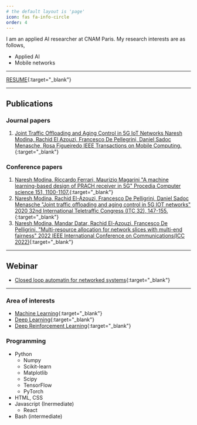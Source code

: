 ```yaml
---
# the default layout is 'page'
icon: fas fa-info-circle
order: 4
---
```


I am an applied AI researcher at CNAM Paris. My research interests are as follows,

- Applied AI
- Mobile networks

---
[RESUME](https://box.roc.cnam.fr/index.php/s/ZNEM22Rsf7EFynk){:target="_blank"}

---

## Publications

### Journal papers
1. [Joint Traffic Offloading and Aging Control in 5G IoT Networks Naresh Modina, Rachid El Azouzi, Francesco De Pellegrini, Daniel Sadoc Menasche, Rosa Figueiredo IEEE Transactions on Mobile Computing.](https://ieeexplore.ieee.org/abstract/document/9723643){:target="_blank"}
### Conference papers
1. [Naresh Modina, Riccardo Ferrari, Maurizio Magarini  "A machine learning-based design of PRACH receiver in 5G" Procedia Computer science 151, 1100-1107.](https://www.sciencedirect.com/science/article/pii/S1877050919306234){:target="_blank"}
2. [Naresh Modina, Rachid El-Azouzi, Francesco De Pelligrini, Daniel Sadoc Menasche  "Joint traffic offloading and aging control in 5G IOT networks" 2020 32nd International Teletraffic Congress (ITC 32), 147-155.](https://ieeexplore.ieee.org/document/9355538){:target="_blank"}
3. [Naresh Modina, Mandar Datar, Rachid El-Azouzi, Francesco De Pelligrini, "Multi-resource allocation for network slices with multi-end fairness" 2022 IEEE International Conference on Communications(ICC 2022)](https://ieeexplore.ieee.org/abstract/document/9838759){:target="_blank"}

---

## Webinar
- [Closed loop automatin for networked systems](https://aiatedge.eu/3rd-webinar-on-closed-loop-automation-for-networked-systems/){:target="_blank"}

---
### Area of interests

- [Machine Learning](https://github.com/NareshModina/ML){:target="_blank"}
- [Deep Learning](https://github.com/NareshModina/deep_learning){:target="_blank"}
- [Deep Reinforcement Learning](https://github.com/NareshModina/DRL){:target="_blank"}


### Programming
- Python
    - Numpy
    - Scikit-learn
    - Matplotlib
    - Scipy
    - TensorFlow
    - PyTorch
- HTML, CSS
- Javascript (Inermediate)
    - React
- Bash (intermediate)